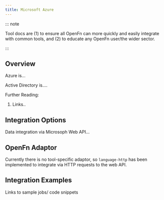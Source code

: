 ```yaml
---
title: Microsoft Azure
---
```


::: note

Tool docs are (1) to ensure all OpenFn can more quickly and easily integrate
with common tools, and (2) to educate any OpenFn user/the wider sector.

:::

## Overview

Azure is...

Active Directory is....

Further Reading:

1. Links..

## Integration Options

Data integration via Microsoph Web API...

## OpenFn Adaptor

Currently there is no tool-specific adaptor, so `language-http` has been
implemented to integrate via HTTP requests to the web API.

## Integration Examples

Links to sample jobs/ code snippets
